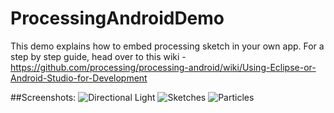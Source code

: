 # ProcessingAndroidDemo
This demo explains how to embed processing sketch in your own app. For a step by step guide, head over to this wiki - https://github.com/processing/processing-android/wiki/Using-Eclipse-or-Android-Studio-for-Development

##Screenshots:
![Directional Light](http://i.imgur.com/XLSMzSOl.png)
![Sketches](http://i.imgur.com/yvGolj6l.png)
![Particles](http://i.imgur.com/ZYDYUZYl.png)

